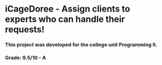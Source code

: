 # iCageDoree - Assign clients to experts who can handle their requests!

### This project was developed for the college unit Programming II.

### Grade: 9.5/10 - A
